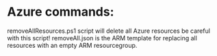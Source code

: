 # Azure commands:

removeAllResources.ps1 script will delete all Azure resources be careful with this script!
removeAll.json is the ARM template for replacing all resources with an empty ARM resourcegroup.
